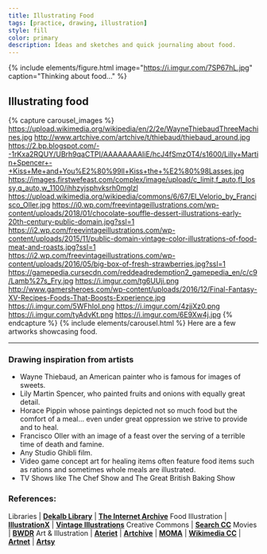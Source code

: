 ```yaml
---
title: Illustrating Food
tags: [practice, drawing, illustration]
style: fill
color: primary
description: Ideas and sketches and quick journaling about food.
---
```


{% include elements/figure.html image="https://i.imgur.com/7SP67hL.jpg" caption="Thinking about food..." %}

## Illustrating food

{% capture carousel_images %}
https://upload.wikimedia.org/wikipedia/en/2/2e/WayneThiebaudThreeMachines.jpg
http://www.artchive.com/artchive/t/thiebaud/thiebaud_around.jpg
https://2.bp.blogspot.com/--1rKxa2RQUY/UBrh9qaCTPI/AAAAAAAAIiE/hcJ4fSmzOT4/s1600/Lilly+Martin+Spencer+-+Kiss+Me+and+You%E2%80%99ll+Kiss+the+%E2%80%98Lasses.jpg
https://images.firstwefeast.com/complex/image/upload/c_limit,f_auto,fl_lossy,q_auto,w_1100/ihhzyjsphvksrh0mglzl
https://upload.wikimedia.org/wikipedia/commons/6/67/El_Velorio_by_Francisco_Oller.jpg
https://i0.wp.com/freevintageillustrations.com/wp-content/uploads/2018/01/chocolate-souffle-dessert-illustrations-early-20th-century-public-domain.jpg?ssl=1
https://i2.wp.com/freevintageillustrations.com/wp-content/uploads/2015/11/public-domain-vintage-color-illustrations-of-food-meat-and-roasts.jpg?ssl=1
https://i2.wp.com/freevintageillustrations.com/wp-content/uploads/2016/05/big-box-of-fresh-strawberries.jpg?ssl=1
https://gamepedia.cursecdn.com/reddeadredemption2_gamepedia_en/c/c9/Lamb%27s_Fry.jpg
https://i.imgur.com/tg6UUji.png
http://www.gamersheroes.com/wp-content/uploads/2016/12/Final-Fantasy-XV-Recipes-Foods-That-Boosts-Experience.jpg
https://i.imgur.com/5WFhIoI.png
https://i.imgur.com/4zjjXz0.png
https://i.imgur.com/tyAdvKt.png
https://i.imgur.com/6E9Xw4j.jpg
{% endcapture %}
{% include elements/carousel.html %}
Here are a few artworks showcasing food.
___


### Drawing inspiration from artists 

+ Wayne Thiebaud, an American painter who is famous for images of sweets.
+ Lily Martin Spencer, who painted fruits and onions with equally great detail.
+ Horace Pippin whose paintings depicted not so much food but the comfort of a meal... even under great oppression we strive to provide and to heal. 
+ Francisco Oller with an image of a feast over the serving of a terrible time of death and famine.
+ Any Studio Ghibli film.
+ Video game concept art for healing items often feature food items such as rations and sometimes whole meals are illustrated.
+ TV Shows like The Chef Show and The Great British Baking Show



### References:

Libraries  | **[Dekalb Library](https://dekalblibrary.org/)** | **[The Internet Archive](https://archive.org)**
Food Illustration | **[IllustrationX](illustrationx.com)** | **[Vintage Illustrations](freevintageillustrations.com)**
Creative Commons | **[Search CC](search.creativecommons.org)**
Movies | **[BWDR](brightwalldarkroom.com)**
Art & Illustration | **[Ateriet](ateriet.com)** | **[Artchive](artchive.com)** | **[MOMA](moma.org)** | **[Wikimedia CC](commons.wikimedia.org/)** | **[Artnet](artnet.com)** | **[Artsy](artsy.net)**
